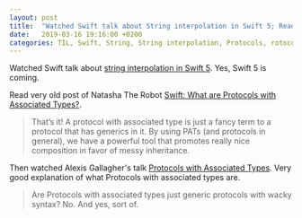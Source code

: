 ```yaml
---
layout: post
title:  "Watched Swift talk about String interpolation in Swift 5; Read very old post of Natasha The Robot Swift: What are Protocols with Associated Types?; Watched Alexis Gallagher's talk Protocols with Associated Types"
date:   2019-03-16 19:16:00 +0200
categories: TIL, Swift, String, String interpolation, Protocols, rotocols with Associated Types, Associated Types
---
```

Watched Swift talk about [string interpolation in Swift 5](https://talk.objc.io/episodes/S01E143-string-interpolation-in-swift-5). Yes, Swift 5 is coming.

Read very old post of Natasha The Robot [Swift: What are Protocols with Associated Types?](https://www.natashatherobot.com/swift-what-are-protocols-with-associated-types/).

> That’s it! A protocol with associated type is just a fancy term to a protocol that has generics in it. By using PATs (and protocols in general), we have a powerful tool that promotes really nice composition in favor of messy inheritance.

Then watched Alexis Gallagher's talk [Protocols with Associated Types](https://www.youtube.com/watch?v=XWoNjiSPqI8). Very good explanation of what Protocols with associated types are.

> Are Protocols with associated types just generic protocols with wacky syntax? No. And yes, sort of.
